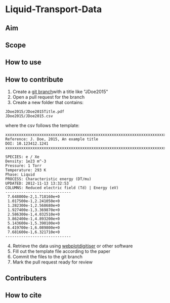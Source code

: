 # Liquid-Transport-Data

## Aim

## Scope

## How to use

## How to contribute

1. Create a [git branch](https://www.atlassian.com/git/tutorials/using-branches)with a title like "JDoe2015"
2. Open a pull request for the branch
3. Create a new folder that contains:
```
JDoe2015/JDoe2015Title.pdf
JDoe2015/JDoe2015.csv
```
where the csv follows the template:
```
xxxxxxxxxxxxxxxxxxxxxxxxxxxxxxxxxxxxxxxxxxxxxxxxxxxxxxxxxxxxxxxxxxxxxxxxxxxxxxxxxxxxxxxxxxxxxxxxxxxxxxxxxxxxxxxxxxxxxxxx
Reference: J. Doe, 2015, An example title
DOI: 10.123412.1241
xxxxxxxxxxxxxxxxxxxxxxxxxxxxxxxxxxxxxxxxxxxxxxxxxxxxxxxxxxxxxxxxxxxxxxxxxxxxxxxxxxxxxxxxxxxxxxxxxxxxxxxxxxxxxxxxxxxxxxxx

SPECIES: e / Xe
Density: 1e23 m^-3
Pressure: 1 Torr
Temperature: 293 K
Phase: Liquid
PROCESS: Characteristic energy (DT/mu)
UPDATED: 2012-11-13 13:32:53
COLUMNS: Reduced electric field (Td) | Energy (eV)
-----------------------------
 7.648000e-2,1.718160e+0
 1.017500e-1,2.241050e+0
 1.282300e-1,2.568680e+0
 1.927400e-1,3.369870e+0
 2.586300e-1,4.032510e+0
 3.862400e-1,4.893200e+0
 5.143600e-1,5.390100e+0
 6.419700e-1,6.089800e+0
 7.681600e-1,6.321710e+0
-----------------------------
```
4. Retrieve the data using [webplotdigitiser](https://automeris.io/) or other software
5. Fill out the template file according to the paper
6. Commit the files to the git branch
7. Mark the pull request ready for review
## Contributers

## How to cite
